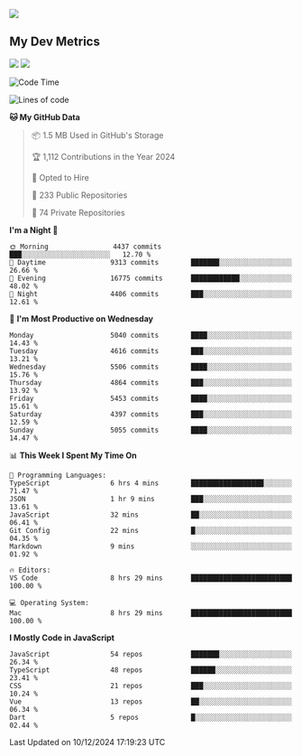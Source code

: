 [<img src="https://img.shields.io/badge/linkedin-%230077B5.svg?&style=for-the-badge&logo=linkedin&logoColor=white" />](https://www.linkedin.com/in/savepong)

<!--
[<img src="https://img.shields.io/badge/pongsiri.pisutakarathada.com-%230077B5.svg?&style=for-the-badge&color=orange" />](https://pongsiri.pisutakarathada.com)
[<img src="https://img.shields.io/badge/apps.saveworld.co-%230077B5.svg?&style=for-the-badge&color=2aa889" />](https://apps.saveworld.co)

[![savepong' github stats](https://github-readme-stats.vercel.app/api?username=savepong&show_icons=true&count_private=true&theme=gotham&hide_border=true&bg_color=00000000&text_color=768390FF)](https://pongsiri.pisutakarathada.com/posts/stats)

[![GitHub Streak](https://github-readme-streak-stats.herokuapp.com?user=savepong&theme=gotham&hide_border=true&background=00000000&dates=768390FF)](https://pongsiri.pisutakarathada.com/posts/stats)

[![Top Langs](https://github-readme-stats.vercel.app/api/top-langs/?username=savepong&layout=compact&langs_count=10&theme=gotham&hide_border=true&bg_color=00000000&text_color=768390FF)](https://pongsiri.pisutakarathada.com/posts/stats)

<!-- [![savepong's wakatime stats](https://github-readme-stats.vercel.app/api/wakatime?username=@savepong&layout=default&theme=gotham&hide_border=true&bg_color=00000000&text_color=768390FF)](https://pongsiri.pisutakarathada.com/posts/stats) -->

## My Dev Metrics

[![](https://komarev.com/ghpvc/?username=savepong&color=blue&label=Profile%20Views)](https://github.com/savepong)
[![](https://img.shields.io/github/followers/savepong?label=GitHub%20Followers)](https://github.com/savepong)

<!--START_SECTION:waka-->
![Code Time](http://img.shields.io/badge/Code%20Time-1%2C692%20hrs%209%20mins-blue)

![Lines of code](https://img.shields.io/badge/From%20Hello%20World%20I%27ve%20Written-65.9%20million%20lines%20of%20code-blue)

**🐱 My GitHub Data** 

> 📦 1.5 MB Used in GitHub's Storage 
 > 
> 🏆 1,112 Contributions in the Year 2024
 > 
> 💼 Opted to Hire
 > 
> 📜 233 Public Repositories 
 > 
> 🔑 74 Private Repositories 
 > 
**I'm a Night 🦉** 

```text
🌞 Morning                4437 commits        ███░░░░░░░░░░░░░░░░░░░░░░   12.70 % 
🌆 Daytime                9313 commits        ███████░░░░░░░░░░░░░░░░░░   26.66 % 
🌃 Evening                16775 commits       ████████████░░░░░░░░░░░░░   48.02 % 
🌙 Night                  4406 commits        ███░░░░░░░░░░░░░░░░░░░░░░   12.61 % 
```
📅 **I'm Most Productive on Wednesday** 

```text
Monday                   5040 commits        ████░░░░░░░░░░░░░░░░░░░░░   14.43 % 
Tuesday                  4616 commits        ███░░░░░░░░░░░░░░░░░░░░░░   13.21 % 
Wednesday                5506 commits        ████░░░░░░░░░░░░░░░░░░░░░   15.76 % 
Thursday                 4864 commits        ███░░░░░░░░░░░░░░░░░░░░░░   13.92 % 
Friday                   5453 commits        ████░░░░░░░░░░░░░░░░░░░░░   15.61 % 
Saturday                 4397 commits        ███░░░░░░░░░░░░░░░░░░░░░░   12.59 % 
Sunday                   5055 commits        ████░░░░░░░░░░░░░░░░░░░░░   14.47 % 
```


📊 **This Week I Spent My Time On** 

```text
💬 Programming Languages: 
TypeScript               6 hrs 4 mins        ██████████████████░░░░░░░   71.47 % 
JSON                     1 hr 9 mins         ███░░░░░░░░░░░░░░░░░░░░░░   13.61 % 
JavaScript               32 mins             ██░░░░░░░░░░░░░░░░░░░░░░░   06.41 % 
Git Config               22 mins             █░░░░░░░░░░░░░░░░░░░░░░░░   04.35 % 
Markdown                 9 mins              ░░░░░░░░░░░░░░░░░░░░░░░░░   01.92 % 

🔥 Editors: 
VS Code                  8 hrs 29 mins       █████████████████████████   100.00 % 

💻 Operating System: 
Mac                      8 hrs 29 mins       █████████████████████████   100.00 % 
```

**I Mostly Code in JavaScript** 

```text
JavaScript               54 repos            ███████░░░░░░░░░░░░░░░░░░   26.34 % 
TypeScript               48 repos            ██████░░░░░░░░░░░░░░░░░░░   23.41 % 
CSS                      21 repos            ███░░░░░░░░░░░░░░░░░░░░░░   10.24 % 
Vue                      13 repos            ██░░░░░░░░░░░░░░░░░░░░░░░   06.34 % 
Dart                     5 repos             █░░░░░░░░░░░░░░░░░░░░░░░░   02.44 % 
```




 Last Updated on 10/12/2024 17:19:23 UTC
<!--END_SECTION:waka-->

<!--
**savepong/savepong** is a ✨ _special_ ✨ repository because its `README.md` (this file) appears on your GitHub profile.

Here are some ideas to get you started:

- 🔭 I’m currently working on WebComponents and TypeScript.
- 🌱 I’m currently learning ...
- 👯 I’m looking to collaborate on ...
- 🤔 I’m looking for help with ...
- 💬 Ask me about ...
- 📫 How to reach me: ...
- 😄 Pronouns: ...
- ⚡ Fun fact: ...
-->
